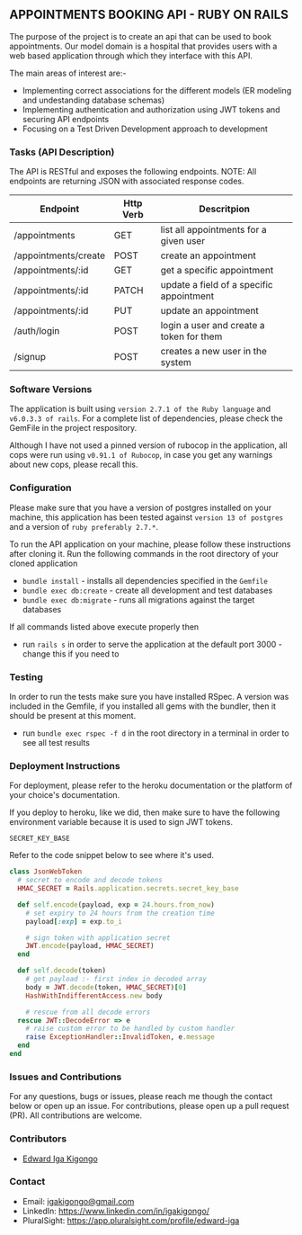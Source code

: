 ## APPOINTMENTS BOOKING API - RUBY ON RAILS

The purpose of the project is to create an api that can be used to book appointments.
Our model domain is a hospital that provides users with a web based application through which they interface with this API.

The main areas of interest are:-
* Implementing correct associations for the different models (ER modeling and undestanding database schemas)
* Implementing authentication and authorization using JWT tokens and securing API endpoints
* Focusing on a Test Driven Development approach to development

### Tasks (API Description)
The API is RESTful and exposes the following endpoints. 
NOTE: All endpoints are returning JSON with associated response codes.

|Endpoint |Http Verb|Descritpion|
|---------------------|---------|-----------|
|/appointments        | GET     | list all appointments for a given user |
|/appointments/create | POST    | create an appointment |
|/appointments/:id    | GET     | get a specific appointment |
|/appointments/:id    | PATCH   | update a field of a specific appointment |
|/appointments/:id    | PUT     | update an appointment |
|/auth/login          | POST    | login a user and create a token for them |
|/signup              | POST    | creates a new user in the system |

### Software Versions
The application is built using `version 2.7.1 of the Ruby language` and `v6.0.3.3 of rails`.
For a complete list of dependencies, please check the GemFile in the project respository.

Although I have not used a pinned version of rubocop in the application, all cops were run using `v0.91.1 of Rubocop`, in case you get any warnings about new cops, please recall this.

### Configuration
Please make sure that you have a version of postgres installed on your machine, this application has been tested against `version 13 of postgres` and a version of `ruby preferably 2.7.*`. 

To run the API application on your machine, please follow these instructions after cloning it.
Run the following commands in the root directory of your cloned application
* `bundle install` - installs all dependencies specified in the `Gemfile`
* `bundle exec db:create` - create all development and test databases
* `bundle exec db:migrate` - runs all migrations against the target databases

If all commands listed above execute properly then 
* run `rails s` in order to serve the application at the default port 3000 - change this if you need to

### Testing
In order to run the tests make sure you have installed RSpec. 
A version was included in the Gemfile, if you installed all gems with the bundler, then it should be present at this moment.

* run `bundle exec rspec -f d` in the root directory in a terminal in order to see all test results

### Deployment Instructions
For deployment, please refer to the heroku documentation or the platform of your choice's documentation.

If you deploy to heroku, like we did, then make sure to have the following environment variable because it is used to sign JWT tokens.

```
SECRET_KEY_BASE
```

Refer to the code snippet below to see where it's used.

```ruby
class JsonWebToken
  # secret to encode and decode tokens
  HMAC_SECRET = Rails.application.secrets.secret_key_base

  def self.encode(payload, exp = 24.hours.from_now)
    # set expiry to 24 hours from the creation time
    payload[:exp] = exp.to_i

    # sign token with application secret
    JWT.encode(payload, HMAC_SECRET)
  end

  def self.decode(token)
    # get payload :- first index in decoded array
    body = JWT.decode(token, HMAC_SECRET)[0]
    HashWithIndifferentAccess.new body

    # rescue from all decode errors
  rescue JWT::DecodeError => e
    # raise custom error to be handled by custom handler
    raise ExceptionHandler::InvalidToken, e.message
  end
end
```

### Issues and Contributions
For any questions, bugs or issues, please reach me though the contact below or open up an issue.
For contributions, please open up a pull request (PR). All contributions are welcome.

### Contributors

* [Edward Iga Kigongo](https://github.com/igakigongo)

### Contact
* Email: igakigongo@gmail.com
* LinkedIn: https://www.linkedin.com/in/igakigongo/
* PluralSight: https://app.pluralsight.com/profile/edward-iga

